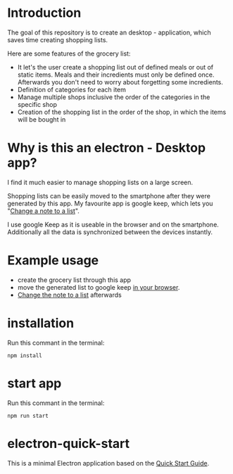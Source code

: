 # Introduction
The goal of this repository is to create an desktop - application, which saves time creating shopping lists.

Here are some features of the grocery list:
- It let's the user create a shopping list out of defined meals or out of static items. Meals and their incredients must only be defined once. Afterwards you don't need to worry about forgetting some incredients.
- Definition of categories for each item
- Manage multiple shops inclusive the order of the categories in the specific shop
- Creation of the shopping list in the order of the shop, in which the items will be bought in

# Why is this an electron - Desktop app?
I find it much easier to manage shopping lists on a large screen.

Shopping lists can be easily moved to the smartphone after they were generated by this app. My favourite app is google keep, which lets you "[Change a note to a list](https://support.google.com/keep/answer/6395451?hl=en&co=GENIE.Platform%3DDesktop)".

I use google Keep as it is useable in the browser and on the smartphone. Additionally all the data is synchronized between the devices instantly.

# Example usage
- create the grocery list through this app
- move the generated list to google keep [in your browser](https://keep.google.com/).
- [Change the note to a list](https://support.google.com/keep/answer/6395451?hl=en&co=GENIE.Platform%3DDesktop) afterwards

# installation
Run this commant in the terminal:

    npm install

# start app
Run this commant in the terminal:

    npm run start

# electron-quick-start

This is a minimal Electron application based on the [Quick Start Guide](https://electronjs.org/docs/latest/tutorial/quick-start).